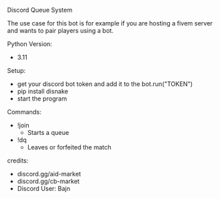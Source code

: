 Discord Queue System

The use case for this bot is for example if you are hosting a fivem server and wants to pair players using a bot.




Python Version:
   - 3.11

Setup:
 - get your discord bot token and add it to the bot.run("TOKEN")
 - pip install disnake
 - start the program


Commands:
 - !join
    - Starts a queue
 - !dq
   - Leaves or forfeited the match


credits:
 - discord.gg/aid-market
 - discord.gg/cb-market
 - Discord User: Bajn

